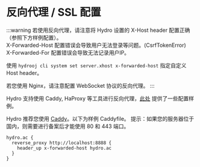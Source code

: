 # 反向代理 / SSL 配置

:::warning
若使用反向代理，请注意将 Hydro 设置的 X-Host header 配置正确（参照下方样例配置）。  
X-Forwarded-Host 配置错误会导致用户无法登录等问题。(CsrfTokenError)  
X-Forwarded-For 配置错误会导致无法记录用户IP。

使用 `hydrooj cli system set server.xhost x-forwarded-host` 指定自定义 Host header。

若您使用 Nginx，请注意配置 WebSocket 协议的反向代理。
:::

Hydro 支持使用 Caddy, HaProxy 等工具进行反向代理，[此处](https://github.com/hydro-dev/Hydro/tree/master/examples/reverse_proxy) 提供了一些配置样例。

Hydro 推荐您使用 [Caddy](https://caddyserver.com/)。以下为样例 Caddyfile。
提示：如果您的服务器位于国内，则需要进行备案后才能使用 80 和 443 端口。

```
hydro.ac {
  reverse_proxy http://localhost:8888 {
    header_up x-forwarded-host hydro.ac
  }
}
```
